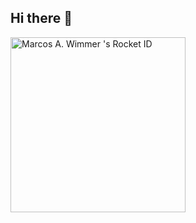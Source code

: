 ## Hi there 👋
<a href="https://app.rocketseat.com.br/me/marcoswimmer"><img src="https://app.rocketseat.com.br/api/rocketid/share?slug=marcoswimmer&type=card" width="280" alt="Marcos A. Wimmer 's Rocket ID"/></a>

<!--
**MarcosWimmer/MarcosWimmer** is a ✨ _special_ ✨ repository because its `README.md` (this file) appears on your GitHub profile.

Here are some ideas to get you started:

- 🔭 I’m currently working on ...
- 🌱 I’m currently learning ...
- 👯 I’m looking to collaborate on ...
- 🤔 I’m looking for help with ...
- 💬 Ask me about ...
- 📫 How to reach me: ...
- 😄 Pronouns: ...
- ⚡ Fun fact: ...
-->
